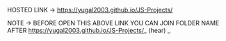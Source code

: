 HOSTED LINK -> https://yugal2003.github.io/JS-Projects/

NOTE -> BEFORE OPEN THIS ABOVE LINK YOU CAN JOIN FOLDER NAME AFTER https://yugal2003.github.io/JS-Projects/_ (hear) _ 
